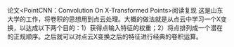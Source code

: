 论文<PointCNN：Convolution On X-Transformed Points>阅读复现
这是山东大学的工作，将卷积的思想用到点云处理。大概的做法就是从点云中学习一个X变换，以达成以下两个目的：1）获得点输入特征的权重；2）将点排列成一个潜在的正规顺序。之后就可以对点云X变换之后的特征进行经典的卷积运算。
